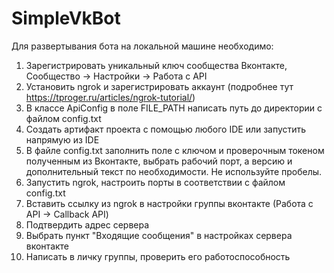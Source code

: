 # SimpleVkBot

Для развертывания бота на локальной машине необходимо:

1. Зарегистрировать уникальный ключ сообщества Вконтакте, Сообщество -> Настройки -> Работа с API
2. Установить ngrok и зарегистрировать аккаунт (подробнее тут https://tproger.ru/articles/ngrok-tutorial/)
3. В классе ApiConfig в поле FILE_PATH написать путь до директории с файлом config.txt
4. Создать артифакт проекта с помощью любого IDE или запустить напрямую из IDE
5. В файле config.txt заполнить поле с ключом и проверочным токеном полученным из Вконтакте, выбрать рабочий порт,
   а версию и дополнительный текст по необходимости. Не используйте пробелы.
6. Запустить ngrok, настроить порты в соответствии с файлом config.txt
7. Вставить ссылку из ngrok в настройки группы вконтакте (Работа с API -> Callback API)
8. Подтвердить адрес сервера
9. Выбрать пункт "Входящие сообщения" в настройках сервера вконтакте
10. Написать в личку группы, проверить его работоспособность

